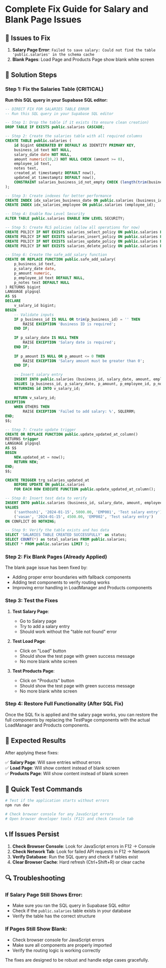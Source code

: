 # Complete Fix Guide for Salary and Blank Page Issues

## 🚨 Issues to Fix

1. **Salary Page Error**: `Failed to save salary: Could not find the table 'public.salaries' in the schema cache`
2. **Blank Pages**: Load Page and Products Page show blank white screen

## 🔧 Solution Steps

### Step 1: Fix the Salaries Table (CRITICAL)

**Run this SQL query in your Supabase SQL editor:**

```sql
-- DIRECT FIX FOR SALARIES TABLE ERROR
-- Run this SQL query in your Supabase SQL editor

-- Step 1: Drop the table if it exists (to ensure clean creation)
DROP TABLE IF EXISTS public.salaries CASCADE;

-- Step 2: Create the salaries table with all required columns
CREATE TABLE public.salaries (
    id bigint GENERATED BY DEFAULT AS IDENTITY PRIMARY KEY,
    business_id text NOT NULL,
    salary_date date NOT NULL,
    amount numeric(10,2) NOT NULL CHECK (amount >= 0),
    employee_id text,
    notes text,
    created_at timestamptz DEFAULT now(),
    updated_at timestamptz DEFAULT now(),
    CONSTRAINT salaries_business_id_not_empty CHECK (length(trim(business_id)) > 0)
);

-- Step 3: Create indexes for better performance
CREATE INDEX idx_salaries_business_date ON public.salaries (business_id, salary_date);
CREATE INDEX idx_salaries_employee ON public.salaries (employee_id);

-- Step 4: Enable Row Level Security
ALTER TABLE public.salaries ENABLE ROW LEVEL SECURITY;

-- Step 5: Create RLS policies (allow all operations for now)
CREATE POLICY IF NOT EXISTS salaries_select_policy ON public.salaries FOR SELECT USING (true);
CREATE POLICY IF NOT EXISTS salaries_insert_policy ON public.salaries FOR INSERT WITH CHECK (true);
CREATE POLICY IF NOT EXISTS salaries_update_policy ON public.salaries FOR UPDATE USING (true);
CREATE POLICY IF NOT EXISTS salaries_delete_policy ON public.salaries FOR DELETE USING (true);

-- Step 6: Create the safe_add_salary function
CREATE OR REPLACE FUNCTION public.safe_add_salary(
    p_business_id text,
    p_salary_date date,
    p_amount numeric,
    p_employee_id text DEFAULT NULL,
    p_notes text DEFAULT NULL
) RETURNS bigint
LANGUAGE plpgsql
AS $$
DECLARE
    v_salary_id bigint;
BEGIN
    -- Validate inputs
    IF p_business_id IS NULL OR trim(p_business_id) = '' THEN
        RAISE EXCEPTION 'Business ID is required';
    END IF;
    
    IF p_salary_date IS NULL THEN
        RAISE EXCEPTION 'Salary date is required';
    END IF;
    
    IF p_amount IS NULL OR p_amount <= 0 THEN
        RAISE EXCEPTION 'Salary amount must be greater than 0';
    END IF;
    
    -- Insert salary entry
    INSERT INTO public.salaries (business_id, salary_date, amount, employee_id, notes)
    VALUES (p_business_id, p_salary_date, p_amount, p_employee_id, p_notes)
    RETURNING id INTO v_salary_id;
    
    RETURN v_salary_id;
EXCEPTION
    WHEN OTHERS THEN
        RAISE EXCEPTION 'Failed to add salary: %', SQLERRM;
END;
$$;

-- Step 7: Create update trigger
CREATE OR REPLACE FUNCTION public.update_updated_at_column()
RETURNS trigger
LANGUAGE plpgsql
AS $$
BEGIN
    NEW.updated_at = now();
    RETURN NEW;
END;
$$;

CREATE TRIGGER trg_salaries_updated_at
    BEFORE UPDATE ON public.salaries
    FOR EACH ROW EXECUTE FUNCTION public.update_updated_at_column();

-- Step 8: Insert test data to verify
INSERT INTO public.salaries (business_id, salary_date, amount, employee_id, notes) 
VALUES 
    ('santhosh1', '2024-01-15', 5000.00, 'EMP001', 'Test salary entry'),
    ('vasan', '2024-01-15', 4500.00, 'EMP002', 'Test salary entry')
ON CONFLICT DO NOTHING;

-- Step 9: Verify the table exists and has data
SELECT 'SALARIES TABLE CREATED SUCCESSFULLY' as status;
SELECT COUNT(*) as total_salaries FROM public.salaries;
SELECT * FROM public.salaries LIMIT 3;
```

### Step 2: Fix Blank Pages (Already Applied)

The blank page issue has been fixed by:
- Adding proper error boundaries with fallback components
- Adding test components to verify routing works
- Improving error handling in LoadManager and Products components

### Step 3: Test the Fixes

1. **Test Salary Page**:
   - Go to Salary page
   - Try to add a salary entry
   - Should work without the "table not found" error

2. **Test Load Page**:
   - Click on "Load" button
   - Should show the test page with green success message
   - No more blank white screen

3. **Test Products Page**:
   - Click on "Products" button  
   - Should show the test page with green success message
   - No more blank white screen

### Step 4: Restore Full Functionality (After SQL Fix)

Once the SQL fix is applied and the salary page works, you can restore the full components by replacing the TestPage components with the actual LoadManager and Products components.

## 🎯 Expected Results

After applying these fixes:

✅ **Salary Page**: Will save entries without errors  
✅ **Load Page**: Will show content instead of blank screen  
✅ **Products Page**: Will show content instead of blank screen  

## 🚀 Quick Test Commands

```bash
# Test if the application starts without errors
npm run dev

# Check browser console for any JavaScript errors
# Open browser developer tools (F12) and check Console tab
```

## 📞 If Issues Persist

1. **Check Browser Console**: Look for JavaScript errors in F12 → Console
2. **Check Network Tab**: Look for failed API requests in F12 → Network
3. **Verify Database**: Run the SQL query and check if tables exist
4. **Clear Browser Cache**: Hard refresh (Ctrl+Shift+R) or clear cache

## 🔍 Troubleshooting

### If Salary Page Still Shows Error:
- Make sure you ran the SQL query in Supabase SQL editor
- Check if the `public.salaries` table exists in your database
- Verify the table has the correct structure

### If Pages Still Show Blank:
- Check browser console for JavaScript errors
- Make sure all components are properly imported
- Verify the routing logic is working correctly

The fixes are designed to be robust and handle edge cases gracefully.
